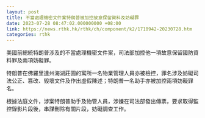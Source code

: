 ```yaml
---
layout: post
title: 不當處理機密文件案特朗普被加控故意保留資料及妨礙罪
date: 2023-07-28 08:47:02.000000000 +08:00
link: https://news.rthk.hk/rthk/ch/component/k2/1710942-20230728.htm
categories: rthk
---
```


美國前總統特朗普涉及的不當處理機密文件案，司法部加控他一項故意保留國防資料罪及兩項妨礙罪。

特朗普在佛羅里達州海湖莊園的寓所一名物業管理人員亦被檢控，罪名涉及妨礙司法公正、篡改、毀壞文件及作出虛假陳述；特朗普一名助手亦被加控兩項妨礙罪名。

根據法庭文件，涉案特朗普助手及物管人員，涉嫌在司法部發出傳票，要求取得監控錄影片段後，串謀刪除有關片段，妨礙調查工作。
